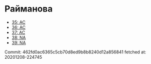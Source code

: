 # Райманова
- [35: AC](35.md)
- [36: AC](36.md)
- [37: AC](37.md)
- [38: NA](38.md)
- [39: NA](39.md)

Commit: 462fd0ac6365c5cb70d8ed9b8b8240d12a856841
 fetched at: 20201208-224745
